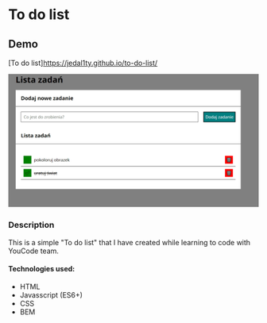 # To do list

## Demo 

[To do list]https://jedal1ty.github.io/to-do-list/

![homepage demo](images/Demo.gif)

### Description

This is a simple "To do list" that I have created while learning to code with YouCode team.

#### Technologies used:
- HTML
- Javasscript (ES6+)
- CSS
- BEM
